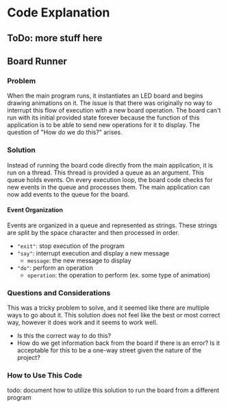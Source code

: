 # Code Explanation

## ToDo: more stuff here

## Board Runner
### Problem
When the main program runs, it instantiates an LED board and begins drawing animations on it. The issue is that there was originally no way to interrupt this flow of execution with a new board operation. The board can't run with its initial provided state forever because the function of this application is to be able to send new operations for it to display. The question of "How do we do this?" arises.
### Solution
Instead of running the board code directly from the main application, it is run on a thread. This thread is provided a queue as an argument. This queue holds events. On every execution loop, the board code checks for new events in the queue and processes them. The main application can now add events to the queue for the board.
#### Event Organization
Events are organized in a queue and represented as strings. These strings are split by the space character and then processed in order.
- `"exit"`: stop execution of the program
- `"say"`: interrupt execution and display a new message
  - `message`: the new message to display
- `"do"`: perform an operation
  - `operation`: the operation to perform (ex. some type of animation)
### Questions and Considerations
This was a tricky problem to solve, and it seemed like there are multiple ways to go about it. This solution does not feel like the best or most correct way, however it does work and it seems to work well.
- Is this the correct way to do this?
- How do we get information back from the board if there is an error? Is it acceptable for this to be a one-way street given the nature of the project?
### How to Use This Code
todo: document how to utilize this solution to run the board from a different program